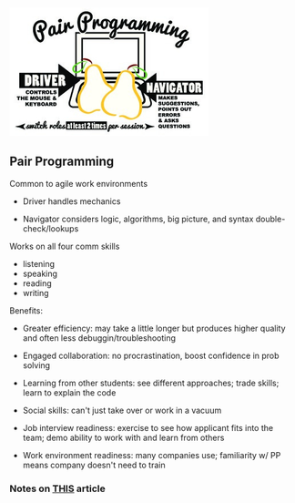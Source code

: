 ![Pear Programming](images/pair-programming.jpg)

## Pair Programming

Common to agile work environments

+ Driver handles mechanics 

+ Navigator considers logic, algorithms, big picture, and syntax double-check/lookups

Works on all four comm skills
+ listening
+ speaking
+ reading
+ writing

Benefits:
+ Greater efficiency: may take a little longer but produces higher quality and often less debuggin/troubleshooting

+ Engaged collaboration: no procrastination, boost confidence in prob solving

+ Learning from other students: see different approaches; trade skills; learn to explain the code

+ Social skills: can't just take over or work in a vacuum

+ Job interview readiness: exercise to see how applicant fits into the team; demo ability to work with and learn from others

+ Work environment readiness: many companies use; familiarity w/ PP means company doesn't need to train

### Notes on [THIS](https://www.codefellows.org/blog/6-reasons-for-pair-programming/) article
